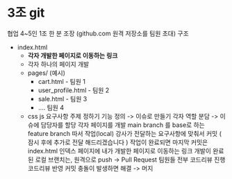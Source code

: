 # 3조 git
협업
4~5인 1조
한 분 조장 (github.com 원격 저장소를 팀원 초대)
구조
- index.html
   - **각자 개발한 페이지로 이동하는 링크** 
   - 각자 하나의 페이지 개발
   - pages/ (예시)
        - cart.html - 팀원 1
        - user_profile.html - 팀원 2
        - sale.html - 팀원 3
        - .... 팀원 4
   - css js
요구사항
주제 정하기
기능 정의
-> 이슈로 만들기
각자 역할 분담 -> 이슈에 담당자를 할당
각자 페이지를 개발
main branch 를 base로 하는 feature branch 따서 작업(local)
강사가 전달하는 요구사항에 맞춰서 커밋 ( 잠시 후에 추가로 전달 해드리겠습니다 )
작업이 완료되면 마지막 커밋은 index.html 인덱스 페이지에 내가 개발한 페이지로 이동하는 링크
개발이 완료된 로컬 브랜치는, 원격으로 push -> Pull Request 팀원들 전부
코드리뷰 진행
코드리뷰 반영 커밋
충돌이 발생하면 해결 -> 머지
